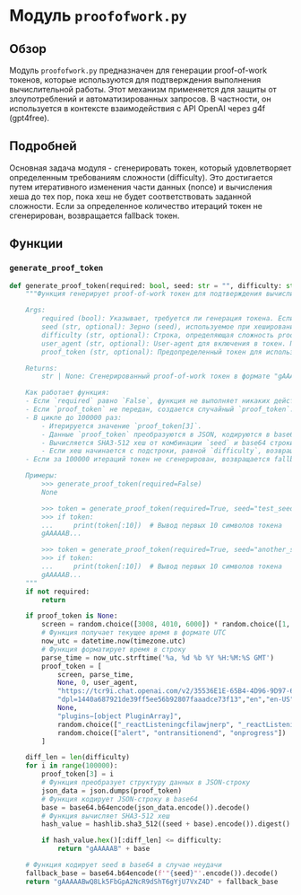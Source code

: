 # Модуль `proofofwork.py`

## Обзор

Модуль `proofofwork.py` предназначен для генерации proof-of-work токенов, которые используются для подтверждения выполнения вычислительной работы. Этот механизм применяется для защиты от злоупотреблений и автоматизированных запросов. В частности, он используется в контексте взаимодействия с API OpenAI через g4f (gpt4free).

## Подробней

Основная задача модуля - сгенерировать токен, который удовлетворяет определенным требованиям сложности (difficulty). Это достигается путем итеративного изменения части данных (nonce) и вычисления хеша до тех пор, пока хеш не будет соответствовать заданной сложности. Если за определенное количество итераций токен не сгенерирован, возвращается fallback токен.

## Функции

### `generate_proof_token`

```python
def generate_proof_token(required: bool, seed: str = "", difficulty: str = "", user_agent: str = None, proof_token: str = None):
    """Функция генерирует proof-of-work токен для подтверждения вычислительной работы.

    Args:
        required (bool): Указывает, требуется ли генерация токена. Если `False`, функция не выполняет никаких действий.
        seed (str, optional): Зерно (seed), используемое при хешировании. По умолчанию "".
        difficulty (str, optional): Строка, определяющая сложность proof-of-work. Токен должен содержать хеш, начинающийся с этой строки. По умолчанию "".
        user_agent (str, optional): User-agent для включения в токен. По умолчанию `None`.
        proof_token (str, optional): Предопределенный токен для использования вместо генерации нового. По умолчанию `None`.

    Returns:
        str | None: Сгенерированный proof-of-work токен в формате "gAAAAAB" + base64 encoded data или fallback токен, если не удалось сгенерировать токен за 100000 итераций. Возвращает `None`, если `required` is `False`.

    Как работает функция:
    - Если `required` равно `False`, функция не выполняет никаких действий и возвращает `None`.
    - Если `proof_token` не передан, создается случайный `proof_token`.
    - В цикле до 100000 раз:
        - Итерируется значение `proof_token[3]`.
        - Данные `proof_token` преобразуются в JSON, кодируются в base64.
        - Вычисляется SHA3-512 хеш от комбинации `seed` и base64 строки.
        - Если хеш начинается с подстроки, равной `difficulty`, возвращается сгенерированный токен.
    - Если за 100000 итераций токен не сгенерирован, возвращается fallback токен.

    Примеры:
        >>> generate_proof_token(required=False)
        None

        >>> token = generate_proof_token(required=True, seed="test_seed", difficulty="0000")
        >>> if token:
        ...     print(token[:10])  # Вывод первых 10 символов токена
        gAAAAAB...

        >>> token = generate_proof_token(required=True, seed="another_seed", difficulty="0000", user_agent="Mozilla/5.0")
        >>> if token:
        ...     print(token[:10])  # Вывод первых 10 символов токена
        gAAAAAB...
    """
    if not required:
        return

    if proof_token is None:
        screen = random.choice([3008, 4010, 6000]) * random.choice([1, 2, 4])
        # Функция получает текущее время в формате UTC
        now_utc = datetime.now(timezone.utc)
        # Функция форматирует время в строку
        parse_time = now_utc.strftime('%a, %d %b %Y %H:%M:%S GMT')
        proof_token = [
            screen, parse_time,
            None, 0, user_agent,
            "https://tcr9i.chat.openai.com/v2/35536E1E-65B4-4D96-9D97-6ADB7EFF8147/api.js",
            "dpl=1440a687921de39ff5ee56b92807faaadce73f13","en","en-US",
            None,
            "plugins−[object PluginArray]",
            random.choice(["_reactListeningcfilawjnerp", "_reactListening9ne2dfo1i47", "_reactListening410nzwhan2a"]),
            random.choice(["alert", "ontransitionend", "onprogress"])
        ]

    diff_len = len(difficulty)
    for i in range(100000):
        proof_token[3] = i
        # Функция преобразует структуру данных в JSON-строку
        json_data = json.dumps(proof_token)
        # Функция кодирует JSON-строку в base64
        base = base64.b64encode(json_data.encode()).decode()
        # Функция вычисляет SHA3-512 хеш
        hash_value = hashlib.sha3_512((seed + base).encode()).digest()

        if hash_value.hex()[:diff_len] <= difficulty:
            return "gAAAAAB" + base

    # Функция кодирует seed в base64 в случае неудачи
    fallback_base = base64.b64encode(f'"{seed}"'.encode()).decode()
    return "gAAAAABwQ8Lk5FbGpA2NcR9dShT6gYjU7VxZ4D" + fallback_base